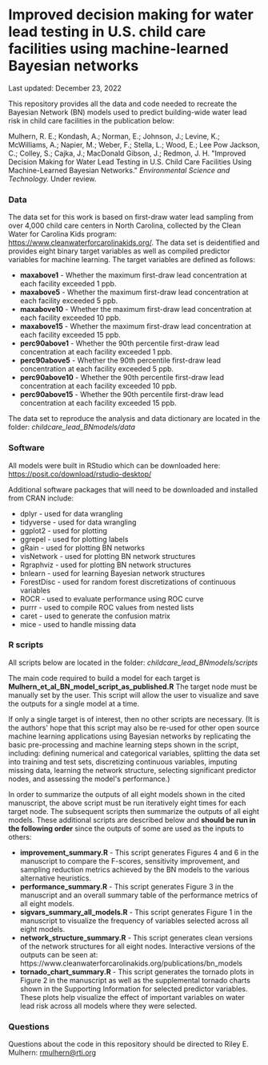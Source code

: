 # Improved decision making for water lead testing in U.S. child care facilities using machine-learned Bayesian networks

Last updated: December 23, 2022

This repository provides all the data and code needed to recreate the Bayesian Network (BN) models used to predict building-wide water lead risk in child care facilities in the publication below:

Mulhern, R. E.; Kondash, A.; Norman, E.; Johnson, J.; Levine, K.; McWilliams, A.; Napier, M.; Weber, F.; Stella, L.; Wood, E.; Lee Pow Jackson, C.; Colley, S.; Cajka, J.; MacDonald Gibson, J.; Redmon, J. H. "Improved Decision Making for Water Lead Testing in U.S. Child Care Facilities Using Machine-Learned Bayesian Networks."
<i>Environmental Science and Technology.</i> Under review. 

### Data
The data set for this work is based on first-draw water lead sampling from over 4,000 child care centers in North Carolina, collected by the Clean Water for Carolina Kids program: https://www.cleanwaterforcarolinakids.org/. The data set is deidentified and provides eight binary target variables as well as compiled predictor variables for machine learning. The target variables are defined as follows:
<ul> 
  <li><b>maxabove1</b> - Whether the maximum first-draw lead concentration at each facility exceeded 1 ppb.</li>
  <li><b>maxabove5</b> - Whether the maximum first-draw lead concentration at each facility exceeded 5 ppb.</li>
  <li><b>maxabove10</b> - Whether the maximum first-draw lead concentration at each facility exceeded 10 ppb.</li>
  <li><b>maxabove15</b> - Whether the maximum first-draw lead concentration at each facility exceeded 15 ppb.</li>
  <li><b>perc90above1</b> - Whether the 90th percentile first-draw lead concentration at each facility exceeded 1 ppb.</li>
  <li><b>perc90above5</b> - Whether the 90th percentile first-draw lead concentration at each facility exceeded 5 ppb.</li>
  <li><b>perc90above10</b> - Whether the 90th percentile first-draw lead concentration at each facility exceeded 10 ppb.</li>
  <li><b>perc90above15</b> - Whether the 90th percentile first-draw lead concentration at each facility exceeded 15 ppb.</li>
</ul>

The data set to reproduce the analysis and data dictionary are located in the folder: <i>childcare_lead_BNmodels/data</i>

### Software
All models were built in RStudio which can be downloaded here: https://posit.co/download/rstudio-desktop/

Additional software packages that will need to be downloaded and installed from CRAN include:
<ul> 
  <li>dplyr - used for data wrangling</li>
  <li>tidyverse - used for data wrangling</li>
  <li>ggplot2 - used for plotting</li>
  <li>ggrepel - used for plotting labels</li>
  <li>gRain - used for plotting BN networks</li>
  <li>visNetwork - used for plotting BN network structures</li>
  <li>Rgraphviz - used for plotting BN network structures</li>
  <li>bnlearn - used for learning Bayesian network structures</li>
  <li>ForestDisc - used for random forest discretizations of continuous variables</li>
  <li>ROCR - used to evaluate performance using ROC curve</li>
  <li>purrr - used to compile ROC values from nested lists</li>
  <li>caret - used to generate the confusion matrix</li>
  <li>mice - used to handle missing data</li>
</ul>

### R scripts
All scripts below are located in the folder: <i>childcare_lead_BNmodels/scripts</i>

The main code required to build a model for each target is <b>Mulhern_et_al_BN_model_script_as_published.R</b> The target node must be manually set by the user. This script will allow the user to visualize and save the outputs for a single model at a time. 

If only a single target is of interest, then no other scripts are necessary. (It is the authors' hope that this script may also be re-used for other open source machine learning applications using Bayesian networks by replicating the basic pre-processing and machine learning steps shown in the script, including: defining numerical and categorical variables, splitting the data set into training and test sets, discretizing continuous variables, imputing missing data, learning the network structure, selecting significant predictor nodes, and assessing the model's performance.)

In order to summarize the outputs of all eight models shown in the cited manuscript, the above script must be run iteratively eight times for each target node. The subsequent scripts then summarize the outputs of all eight models. These additional scripts are described below and <b>should be run in the following order</b> since the outputs of some are used as the inputs to others:
<ul> 
  <li><b>improvement_summary.R</b> - This script generates Figures 4 and 6 in the manuscript to compare the F-scores, sensitivity improvement, and sampling reduction metrics achieved by the BN models to the various alternative heuristics. </li>
  <li><b>performance_summary.R</b> - This script generates Figure 3 in the manuscript and an overall summary table of the performance metrics of all eight models.</li>
  <li><b>sigvars_summary_all_models.R</b> - This script generates Figure 1 in the manuscript to visualize the frequency of variables selected across all eight models.</li>
  <li><b>network_structure_summary.R</b> - This script generates clean versions of the network structures for all eight nodes. Interactive versions of the outputs can be seen at: https://www.cleanwaterforcarolinakids.org/publications/bn_models</li>
  <li><b>tornado_chart_summary.R</b> - This script generates the tornado plots in Figure 2 in the manuscript as well as the supplemental tornado charts shown in the Supporting Information for selected predictor variables. These plots help visualize the effect of important variables on water lead risk across all models where they were selected.</li>
</ul>

### Questions
Questions about the code in this repository should be directed to Riley E. Mulhern: rmulhern@rti.org
